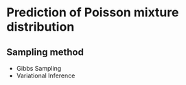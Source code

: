 # Prediction of Poisson mixture distribution  

## Sampling method  
- Gibbs Sampling  
- Variational Inference  

